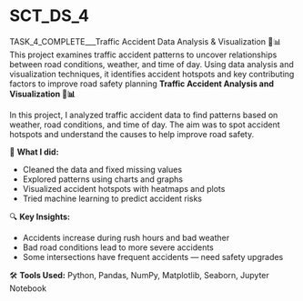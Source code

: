 # SCT_DS_4
TASK_4_COMPLETE___Traffic Accident Data Analysis & Visualization 🚦📊 This project examines traffic accident patterns to uncover relationships between road conditions, weather, and time of day. Using data analysis and visualization techniques, it identifies accident hotspots and key contributing factors to improve road safety planning
**Traffic Accident Analysis and Visualization 🚦📊**

In this project, I analyzed traffic accident data to find patterns based on weather, road conditions, and time of day. The aim was to spot accident hotspots and understand the causes to help improve road safety.

🔹 **What I did:**

* Cleaned the data and fixed missing values
* Explored patterns using charts and graphs
* Visualized accident hotspots with heatmaps and plots
* Tried machine learning to predict accident risks

🔍 **Key Insights:**

* Accidents increase during rush hours and bad weather
* Bad road conditions lead to more severe accidents
* Some intersections have frequent accidents — need safety upgrades

🛠 **Tools Used:**
Python, Pandas, NumPy, Matplotlib, Seaborn, Jupyter Notebook
